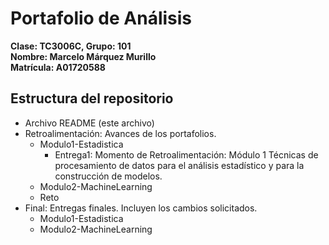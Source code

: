# Portafolio de Análisis
**Clase: TC3006C, Grupo: 101**  
**Nombre: Marcelo Márquez Murillo**  
**Matrícula: A01720588**  

## Estructura del repositorio
* Archivo README (este archivo)
* Retroalimentación: Avances de los portafolios.
  * Modulo1-Estadistica
    * Entrega1: Momento de Retroalimentación: Módulo 1 Técnicas de procesamiento de datos para el análisis estadístico y para la construcción de modelos.
  * Modulo2-MachineLearning
  * Reto
* Final: Entregas finales. Incluyen los cambios solicitados.
  * Modulo1-Estadistica
  * Modulo2-MachineLearning
